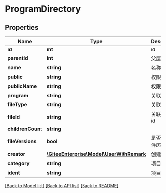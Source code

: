 # ProgramDirectory

## Properties
Name | Type | Description | Notes
------------ | ------------- | ------------- | -------------
**id** | **int** | id | [optional] 
**parentId** | **int** | 父层级的 id | [optional] 
**name** | **string** | 名称 | [optional] 
**public** | **string** | 权限值 | [optional] 
**publicName** | **string** | 权限名称 | [optional] 
**program** | **string** | 关联项目 | [optional] 
**fileType** | **string** | 关联类型 | [optional] 
**fileId** | **string** | 关联类型的 id | [optional] 
**childrenCount** | **string** |  | [optional] 
**fileVersions** | **bool** | 是否查看附件历史版本 | [optional] 
**creator** | [**\GiteeEnterprise\Model\UserWithRemark**](UserWithRemark.md) | 创建者 | [optional] 
**category** | **string** | 项目属性 | [optional] 
**ident** | **string** | 项目编号 | [optional] 

[[Back to Model list]](../../README.md#documentation-for-models) [[Back to API list]](../../README.md#documentation-for-api-endpoints) [[Back to README]](../../README.md)


